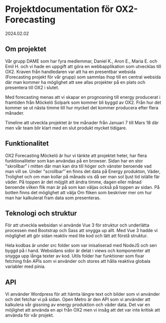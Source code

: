 # Projektdocumentation för OX2-Forecasting
2024.02.02

## Om projektet

<p> 
Vår grupp DAME som har fyra medlemmar, Daniel K., Aron E., Maria E. och Emil H. och vi hade en uppgift att göra en webbapplikation som utvecklas till OX2. Kraven från handledaren var att ha en presentbar websida (Forecasting projekt för vår grupp) som sammlas ihop till en central websida där man kommer ha möglighet att see allas projekter på en plats och presentera till OX2 i slutet.

Med forecasting menas att vi skapar en prognosning till energy producerat i framtiden från Möckelö Solpark som kommer bli byggd av OX2. Från hur det kommer se ut nästa timme till hur mycket det kommer producera efter flera månader. 

Timeline att utveckla projektet är tre månader från Januari 7 till Mars 18 där men vår team blir klart med en slut produkt mycket tidigare.
</p>

## Funktionalitet

<p> 
OX2 Forecasting Möckelö är hur vi tänkte att projektet heter, har flera funktionaliteter som kan användas på en browser. Sidan har en stor "skrollbar" i mitten där man kan dra till höger och vänster beroende vad man vill se. Under "scrollbar"´en finns det data på Energy produkton, Väder, Trolighet och om man kollar på månads vis då ser man sol ljust tid iställe fär väder. På toppen är det möjglit att ändra timme, dagen eller månad beroende vilken flik man är på som kan väljas också på toppen av sidan. På botten finns det möglighet att välja Om fliken som beskriver mer om hur man har kalkulerat fram data som presenteras.
</p>


## Teknologi och struktur

<p> 
För att utveckla websidan vi använde Vue 3 för struktur och underlätta processen med Bootstrap och Sass att snygga up allt. Med Vue 3 hadde vi möglighet att gör sidan reaktiv med lite kod och lätt att förstå struktur. 

Hela kodbas är under src folder som var inisaliserad med NodeJS och sen byggd på i hand. Websidans sidor är delat i views och komponenter att snygga upp långa texter av kod. Utils folder har funktioner som fixar fetching från APIs som vi använder och stores att hålla reaktiva globala variabler med pinia. 
</p>

## API

<p> 
Vi använder Wordpress för att hämta längre text och bilder som vi använder och det fetchar vi på sidan. Open Metro är den API som vi använder att kalkulera vår gissning av energy produktion och väder data. Det var en möjlighet att använda en api från OX2 men vi insåg att det var inte kritisk att använda för vår projekt. 
</p>
